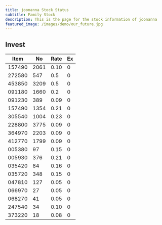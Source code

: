 ```yaml
---
title: joonanna Stock Status
subtitle: Family Stock 
description: This is the page for the stock information of joonanna
featured_image: /images/demo/our_future.jpg
---
```


## Invest

|  Item  | No | Rate | Ex   |
|--------|----|------|------|
| 157490 |2061| 0.10 |    0 | 
| 272580 | 547| 0.5  |    0 |
| 453850 |3209| 0.5  |    0 |
| 091180 |1660| 0.2  |    0 |
| 091230 | 389| 0.09 |    0 | 
| 157490 |1354| 0.21 |    0 | 
| 305540 |1004| 0.23 |    0 | 
| 228800 |3775| 0.09 |    0 |  
| 364970 |2203| 0.09 |    0 |  
| 412770 |1799| 0.09 |    0 | 
| 005380 | 97 | 0.15 |    0 | 
| 005930 | 376| 0.21 |    0 | 
| 035420 | 84 | 0.16 |    0 | 
| 035720 | 348| 0.15 |    0 | 
| 047810 | 127| 0.05 |    0 | 
| 066970 | 27 | 0.05 |    0 | 
| 068270 | 41 | 0.05 |    0 | 
| 247540 | 34 | 0.10 |    0 | 
| 373220 | 18 | 0.08 |    0 | 

